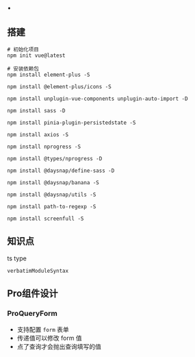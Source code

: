 # .

## 搭建

```
# 初始化项目
npm init vue@latest

# 安装依赖包
npm install element-plus -S

npm install @element-plus/icons -S

npm install unplugin-vue-components unplugin-auto-import -D

npm install sass -D

npm install pinia-plugin-persistedstate -S

npm install axios -S

npm install nprogress -S

npm install @types/nprogress -D

npm install @daysnap/define-sass -D

npm install @daysnap/banana -S

npm install @daysnap/utils -S

npm install path-to-regexp -S

npm install screenfull -S
```

## 知识点

ts type 

`verbatimModuleSyntax`


## Pro组件设计

### ProQueryForm

- 支持配置 `form` 表单
- 传递值可以修改 form 值
- 点了查询才会抛出查询填写的值